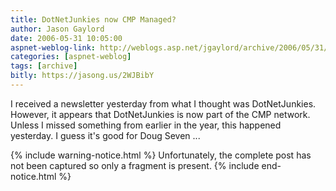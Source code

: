 ```yaml
---
title: DotNetJunkies now CMP Managed?
author: Jason Gaylord
date: 2006-05-31 10:05:00
aspnet-weblog-link: http://weblogs.asp.net/jgaylord/archive/2006/05/31/DotNetJunkies-now-CMP-Managed_3F00_.aspx
categories: [aspnet-weblog]
tags: [archive]
bitly: https://jasong.us/2WJBibY
---
```


I received a newsletter yesterday from what I thought was DotNetJunkies. However, it appears that DotNetJunkies is now part of the CMP network. Unless I missed something from earlier in the year, this happened yesterday. I guess it's good for Doug Seven ...

{% include warning-notice.html %}
Unfortunately, the complete post has not been captured so only a fragment is present.
{% include end-notice.html %}